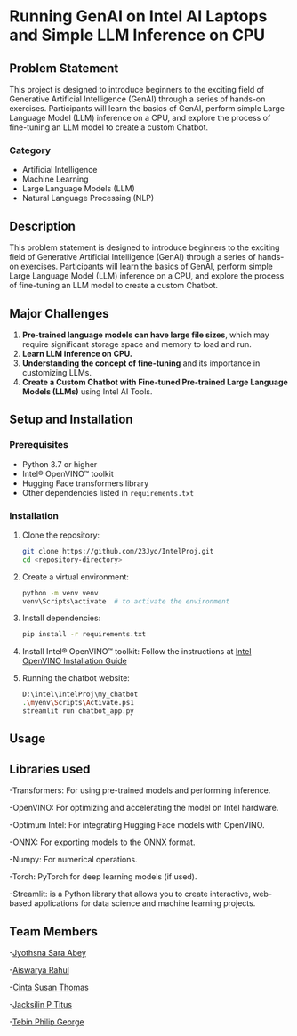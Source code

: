 # Running GenAI on Intel AI Laptops and Simple LLM Inference on CPU

## Problem Statement

This project is designed to introduce beginners to the exciting field of Generative Artificial Intelligence (GenAI) through a series of hands-on exercises. Participants will learn the basics of GenAI, perform simple Large Language Model (LLM) inference on a CPU, and explore the process of fine-tuning an LLM model to create a custom Chatbot.

### Category
- Artificial Intelligence
- Machine Learning
- Large Language Models (LLM)
- Natural Language Processing (NLP)

## Description

This problem statement is designed to introduce beginners to the exciting field of Generative Artificial Intelligence (GenAI) through a series of hands-on exercises. Participants will learn the basics of GenAI, perform simple Large Language Model (LLM) inference on a CPU, and explore the process of fine-tuning an LLM model to create a custom Chatbot.

## Major Challenges

1. **Pre-trained language models can have large file sizes**, which may require significant storage space and memory to load and run.
2. **Learn LLM inference on CPU.**
3. **Understanding the concept of fine-tuning** and its importance in customizing LLMs.
4. **Create a Custom Chatbot with Fine-tuned Pre-trained Large Language Models (LLMs)** using Intel AI Tools.

## Setup and Installation

### Prerequisites

- Python 3.7 or higher
- Intel® OpenVINO™ toolkit
- Hugging Face transformers library
- Other dependencies listed in `requirements.txt`

### Installation

1. Clone the repository:
    ```sh
    git clone https://github.com/23Jyo/IntelProj.git
    cd <repository-directory>
    ```

2. Create a virtual environment:
    ```sh
    python -m venv venv
    venv\Scripts\activate  # to activate the environment
    ```

3. Install dependencies:
    ```sh
    pip install -r requirements.txt
    ```

4. Install Intel® OpenVINO™ toolkit:
    Follow the instructions at [Intel OpenVINO Installation Guide](https://docs.openvino.ai/latest/openvino_docs_install_guides_installing_openvino.html)

5. Running the chatbot website:
    ```sh
    D:\intel\IntelProj\my_chatbot
    .\myenv\Scripts\Activate.ps1
    streamlit run chatbot_app.py
    ```

## Usage

## Libraries used 
-Transformers: For using pre-trained models and performing inference.

-OpenVINO: For optimizing and accelerating the model on Intel hardware.

-Optimum Intel: For integrating Hugging Face models with OpenVINO.

-ONNX: For exporting models to the ONNX format.

-Numpy: For numerical operations.

-Torch: PyTorch for deep learning models (if used).

-Streamlit: is a Python library that allows you to create interactive, web-based applications for data science and machine learning projects.

## Team Members

-[Jyothsna Sara Abey](https://github.com/23Jyo)

-[Aiswarya Rahul](https://github.com/aiswaryarahull)

-[Cinta Susan Thomas](https://github.com/Cinta-Susan-Thomas)

-[Jacksilin P Titus](https://github.com/jacksilin)

-[Tebin Philip George](https://github.com/tebingeorge)
